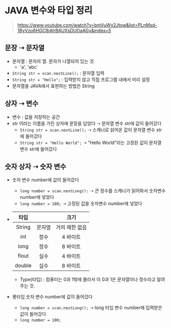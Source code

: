 # JAVA 변수와 타입 정리

> https://www.youtube.com/watch?v=bmVuWv2Jtow&list=PLnMsd-1ByVzo6HGC8iAlrBAUXsDUOaAGy&index=5



## 문장 ➝ 문자열

- 문자열 : 문자의 열. 문자가 나열되어 있는 것.
  - 'a', 'abc'
- `String str = scan.nextLine();` : 문자열 입력
- `String str = "Hello";` : 입력받지 않고 직접 프로그램 내에서 미리 설정
- 문자열을 JAVA에서 표현하는 방법은 String



## 상자 ➝ 변수

- 변수 : 값을 저장하는 공간
- str 이라는 이름을 가진 상자에 문장을 담았다 ➝ 문자열 변수 str에 값이 들어갔다
  - `String str = scan.nextLine();` ➝ 스캐너로 읽어온 값이 문자열 변수 str에 들어갔다
  - `String str = "Hello World";` ➝ "Hello World"라는 고정된 값이 문자열 변수 str에 들어갔다 



## 숫자 상자 ➝ 숫자 변수

- 숫자 변수 number에 값이 들어갔다

  - `long number = scan.nextLong():` ➝ 큰 정수를 스캐너가 읽어와서 숫자변수 number에 넣었다
  - `long number = 100;` ➝ 고정된 값을 숫자변수 number에 넣었다

- |  타입  |        |      크기      |
  | :----: | :----: | :------------: |
  | String | 문자열 | 거의 제한 없음 |
  |  int   |  정수  |    4 바이트    |
  |  long  |  정수  |    8 바이트    |
  | flout  |  실수  |    4 바이트    |
  | double |  실수  |    8 바이트    |

  - Type(타입) : 컴퓨터는 0과 1밖에 몰라서 이 0과 1은 문자열이나 정수라고 알려주는 것.

- 롱타입 숫자 변수 number에 값이 들어갔다
  - `long number = scan.nextLong();` ➝ long 타입 변수 number에 입력받은 값이 들어갔다 
  - `long number = 100;`
